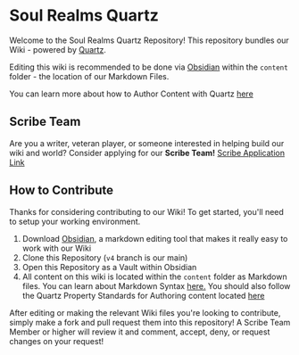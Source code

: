 # Soul Realms Quartz
Welcome to the Soul Realms Quartz Repository! This repository bundles our Wiki - powered by [Quartz](https://quartz.jzhao.xyz/).

Editing this wiki is recommended to be done via [Obsidian](https://obsidian.md) within the `content` folder - the location of our Markdown Files.

You can learn more about how to Author Content with Quartz [here](https://quartz.jzhao.xyz/authoring-content)

## Scribe Team
Are you a writer, veteran player, or someone interested in helping build our wiki and world? Consider applying for our **Scribe Team!**
[Scribe Application Link](https://l.starnova.dev/soulrealms/scribe-applications)

## How to Contribute
Thanks for considering contributing to our Wiki! To get started, you'll need to setup your working environment.

1) Download [Obsidian](https://obsidian.md), a markdown editing tool that makes it really easy to work with our Wiki
2) Clone this Repository (`v4` branch is our main)
3) Open this Repository as a Vault within Obsidian
4) All content on this wiki is located within the `content` folder as Markdown files. You can learn about Markdown Syntax [here.](https://help.obsidian.md/syntax) You should also follow the Quartz Property Standards for Authoring content located [here](https://quartz.jzhao.xyz/authoring-content)

After editing or making the relevant Wiki files you're looking to contribute, simply make a fork and pull request them into this repository! A Scribe Team Member or higher will review it and comment, accept, deny, or request changes on your request!